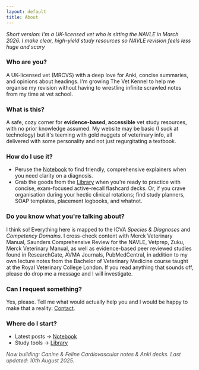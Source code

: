```yaml
---
layout: default
title: About
---
```


<section class="about">

  <p><em>Short version: I’m a UK-licensed vet who is sitting the NAVLE in March 2026. I make clear, high-yield study resources so NAVLE revision feels less huge and scary</em></p>

  <h3>Who are you?</h3>
  <p>A UK-licensed vet (MRCVS) with a deep love for Anki, concise summaries, and opinions about headings. I'm growing The Vet Kennel to help me organise my revision without having to wrestling infinite scrawled notes from my time at vet school.</p>

  <h3>What is this?</h3>
  <p>A safe, cozy corner for <strong>evidence-based, accessible</strong> vet study resources, with no prior knowledge assumed. My website may be basic (I suck at technology) but it's teeming with gold nuggets of veterinary info, all delivered with some personality and not just regurgitating a textbook.</p>

  <h3>How do I use it?</h3>
  <ul>
    <li>Peruse the <a href="{{ '/notebook/' | relative_url }}">Notebook</a> to find friendly, comprehensive explainers when you need clarity on a diagnosis.</li>
    <li>Grab the goods from the <a href="{{ '/library/' | relative_url }}">Library</a> when you’re ready to practice with concise, exam-focused active-recall flashcard decks. Or, if you crave organisation during your hectic clinical rotations; find study planners, SOAP templates, placement logbooks, and whatnot.</li>
  </ul>

  <h3>Do you know what you're talking about?</h3>
  <p>I think so! Everything here is mapped to the ICVA <em>Species & Diagnoses</em> and <em>Competency Domains</em>. I cross-check content with Merck Veterinary Manual, Saunders Comprehensive Review for the NAVLE, Vetprep, Zuku, Merck Veterinary Manual, as well as evidence-based peer reviewed studies found in ResearchGate, AVMA Journals, PubMedCentral, in addition to my own lecture notes from the Bachelor of Veterinary Medicine course taught at the Royal Veterinary College London. If you read anything that sounds off, please do drop me a message and I will investigate.</p>


  <h3>Can I request something?</h3>
  <p>Yes, please. Tell me what would actually help you and I would be happy to make that a reality: <a href="{{ '/contact/' | relative_url }}">Contact</a>.</p>

  <h3>Where do I start?</h3>
  <ul>
    <li>Latest posts → <a href="{{ '/notebook/' | relative_url }}">Notebook</a></li>
    <li>Study tools → <a href="{{ '/library/' | relative_url }}">Library</a></li>
  </ul>

  <p style="opacity:.8;margin-top:.75rem;"><em>Now building: Canine & Feline Cardiovascular notes & Anki decks. Last updated: 10th August 2025.</em></p>
</section>
